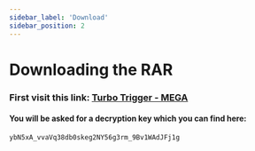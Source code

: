 ```yaml
---
sidebar_label: 'Download'
sidebar_position: 2
---
```


# Downloading the RAR

### First visit this link: [Turbo Trigger - MEGA](https://mega.nz/file/sytQhBRY)

#### You will be asked for a decryption key which you can find here: 
```ybN5xA_vvaVq38db0skeg2NY56g3rm_9Bv1WAdJFj1g```


